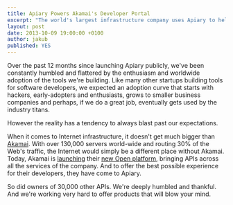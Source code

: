 ```yaml
---
title: Apiary Powers Akamai's Developer Portal
excerpt: "The world's largest infrastructure company uses Apiary to help them reach developers"
layout: post
date: 2013-10-09 19:00:00 +0100
author: jakub
published: YES
---
```


Over the past 12 months since launching Apiary publicly, we've been constantly humbled and flattered by the enthusiasm and worldwide adoption of the tools we're building. Like many other startups building tools for software developers, we expected an adoption curve that starts with hackers, early-adopters and enthusiasts, grows to smaller business companies and perhaps, if we do a great job, eventually gets used by the industry titans.

However the reality has a tendency to always blast past our expectations.

When it comes to Internet infrastructure, it doesn't get much bigger than [Akamai][]. With over 130,000 servers world-wide and routing 30% of the Web's traffic, the Internet would simply be a different place without Akamai. Today, Akamai is [launching][] their [new Open platform][], bringing APIs across all the services of the company. And to offer the best possible experience for their developers, they have come to Apiary.

So did owners of 30,000 other APIs. We're deeply humbled and thankful. And we're working very hard to offer products that will blow your mind.

[Akamai]: https://www.akamai.com
[launching]: https://www.akamai.com/html/about/press/releases/2013/press_100913.html
[new Open platform]: https://developer.akamai.com
